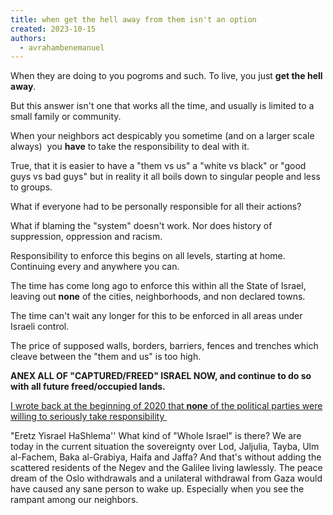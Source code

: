```yaml
---
title: when get the hell away from them isn't an option
created: 2023-10-15
authors:
  - avrahambenemanuel
---
```

When they are doing to you pogroms and such. To live, you just **get the hell away**.

But this answer isn't one that works all the time, and usually is limited to a small family or community.

When your neighbors act despicably you sometime (and on a larger scale always)  you **have** to take the responsibility to deal with it.

True, that it is easier to have a "them vs us" a "white vs black" or "good guys vs bad guys" but in reality it all boils down to singular people and less to groups.

What if everyone had to be personally responsible for all their actions? 

What if blaming the "system" doesn't work. Nor does history of suppression, oppression and racism.

Responsibility to enforce this begins on all levels, starting at home. Continuing every and anywhere you can.

  
The time has come long ago to enforce this within all the State of Israel, leaving out **none** of the cities, neighborhoods, and non declared towns.

The time can't wait any longer for this to be enforced in all areas under Israeli control.

The price of supposed walls, borders, barriers, fences and trenches which cleave between the "them and us" is too high.  
  
**ANEX ALL OF "CAPTURED/FREED" ISRAEL NOW, and continue to do so with all future freed/occupied lands.**

[I wrote back at the beginning of 2020 that **none** of the political parties were willing to seriously take responsibility ](https://benemanuel.github.io/website/%D7%A2%D7%9C-%D7%9E%D7%94-%D7%91%D7%90%D7%9E%D7%AA-%D7%9C%D7%90-%D7%94%D7%91%D7%97%D7%99%D7%A8%D7%95%D7%AA-%D7%95%D7%9E%D7%94-%D7%9B%D7%9F) 

"Eretz Yisrael HaShlema'' What kind of "Whole Israel" is there? We are today in the current situation the sovereignty over Lod, Jaljulia, Tayba, Ulm al-Fachem, Baka al-Grabiya, Haifa and Jaffa? And that's without adding the scattered residents of the Negev and the Galilee living lawlessly. The peace dream of the Oslo withdrawals and a unilateral withdrawal from Gaza would have caused any sane person to wake up. Especially when you see the rampant among our neighbors.